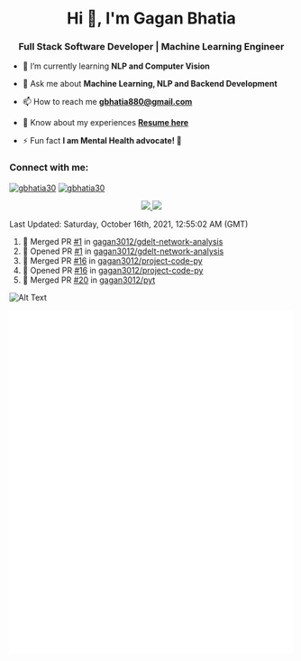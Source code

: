 <h1 align="center">Hi 👋, I'm Gagan Bhatia</h1>
<h3 align="center">Full Stack Software Developer | Machine Learning Engineer</h3>

- 🌱 I’m currently learning **NLP and Computer Vision**

- 💬 Ask me about **Machine Learning, NLP and Backend Development**

- 📫 How to reach me **gbhatia880@gmail.com**

- 📄 Know about my experiences [**Resume here**](https://drive.google.com/file/d/1VebQQLX8_SjgyhgccZByyDmtsXevF4Zf/view?usp=sharing)

- ⚡ Fun fact **I am Mental Health advocate! 🧠**

<h3 align="left">Connect with me:</h3>
<p align="left">
<a href="https://twitter.com/gbhatia30" target="blank"><img align="center" src="https://cdn.jsdelivr.net/npm/simple-icons@3.0.1/icons/twitter.svg" alt="gbhatia30" height="30" width="40" /></a>
<a href="https://linkedin.com/in/gbhatia30" target="blank"><img align="center" src="https://cdn.jsdelivr.net/npm/simple-icons@3.0.1/icons/linkedin.svg" alt="gbhatia30" height="30" width="40" /></a>
</p>

<p align="center">
<a href="https://github-readme-stats.vercel.app/api?username=gagan3012&count_private=true&show_icons=true&include_all_commits=false&hide_border=true&hide_title=true">
  <img width="48%"  src="https://github-readme-stats.vercel.app/api?username=gagan3012&count_private=true&show_icons=true&include_all_commits=false&hide_border=true&hide_title=true" />
</a>
<a href="https://github-readme-streak-stats.herokuapp.com/?user=gagan3012&hide_border=true">
  <img width="48%"  src="https://github-readme-streak-stats.herokuapp.com/?user=gagan3012&hide_border=true" />
</a>
</p>

<!--RECENT_ACTIVITY:last_update-->
Last Updated: Saturday, October 16th, 2021, 12:55:02 AM (GMT)
<!--RECENT_ACTIVITY:last_update_end-->
<!--RECENT_ACTIVITY:start-->

1. 🎉 Merged PR [#1](https://github.com/gagan3012/gdelt-network-analysis/pull/1) in [gagan3012/gdelt-network-analysis](https://github.com/gagan3012/gdelt-network-analysis)
2. 💪 Opened PR [#1](https://github.com/gagan3012/gdelt-network-analysis/pull/1) in [gagan3012/gdelt-network-analysis](https://github.com/gagan3012/gdelt-network-analysis)
3. 🎉 Merged PR [#16](https://github.com/gagan3012/project-code-py/pull/16) in [gagan3012/project-code-py](https://github.com/gagan3012/project-code-py)
4. 💪 Opened PR [#16](https://github.com/gagan3012/project-code-py/pull/16) in [gagan3012/project-code-py](https://github.com/gagan3012/project-code-py)
5. 🎉 Merged PR [#20](https://github.com/gagan3012/pyt/pull/20) in [gagan3012/pyt](https://github.com/gagan3012/pyt)
<!--RECENT_ACTIVITY:end-->

![Alt Text](https://github.com/gagan3012/gagan3012/blob/output/github-contribution-grid-snake.gif)

![Metrics](https://github.com/gagan3012/gagan3012/blob/main/github-metrics.svg)


